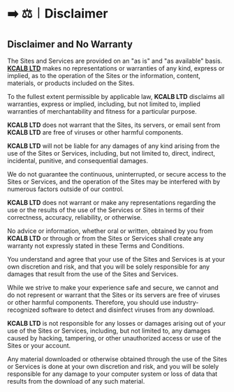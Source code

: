 # ➡️ ⚖️︱Disclaimer



## Disclaimer and No Warranty



The Sites and Services are provided on an "as is" and "as available" basis. [**KCALB LTD**](https://find-and-update.company-information.service.gov.uk/company/14132246) makes no representations or warranties of any kind, express or implied, as to the operation of the Sites or the information, content, materials, or products included on the Sites.

To the fullest extent permissible by applicable law, **KCALB LTD** disclaims all warranties, express or implied, including, but not limited to, implied warranties of merchantability and fitness for a particular purpose.

**KCALB LTD** does not warrant that the Sites, its servers, or email sent from **KCALB LTD** are free of viruses or other harmful components.

**KCALB LTD** will not be liable for any damages of any kind arising from the use of the Sites or Services, including, but not limited to, direct, indirect, incidental, punitive, and consequential damages.

We do not guarantee the continuous, uninterrupted, or secure access to the Sites or Services, and the operation of the Sites may be interfered with by numerous factors outside of our control.

**KCALB LTD** does not warrant or make any representations regarding the use or the results of the use of the Services or Sites in terms of their correctness, accuracy, reliability, or otherwise.

No advice or information, whether oral or written, obtained by you from **KCALB LTD** or through or from the Sites or Services shall create any warranty not expressly stated in these Terms and Conditions.

You understand and agree that your use of the Sites and Services is at your own discretion and risk, and that you will be solely responsible for any damages that result from the use of the Sites and Services.

While we strive to make your experience safe and secure, we cannot and do not represent or warrant that the Sites or its servers are free of viruses or other harmful components. Therefore, you should use industry-recognized software to detect and disinfect viruses from any download.

**KCALB LTD** is not responsible for any losses or damages arising out of your use of the Sites or Services, including, but not limited to, any damages caused by hacking, tampering, or other unauthorized access or use of the Sites or your account.

Any material downloaded or otherwise obtained through the use of the Sites or Services is done at your own discretion and risk, and you will be solely responsible for any damage to your computer system or loss of data that results from the download of any such material.

